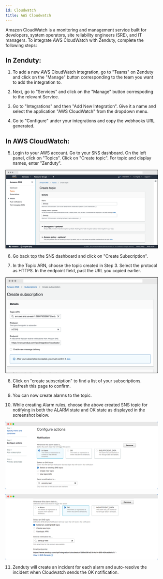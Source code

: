 ```yaml
---
id: Cloudwatch
title: AWS Cloudwatch
---
```

Amazon CloudWatch is a monitoring and management service built for developers, system operators, site reliability engineers (SRE), and IT managers. To integrate AWS CloudWatch with Zenduty, complete the following steps:

## In Zenduty:

1. To add a new AWS CloudWatch integration, go to "Teams" on Zenduty and click on the "Manage" button corresponding to the team you want to add the integration to.

2. Next, go to "Services" and click on the "Manage" button correspoding to the relevant Service.

3. Go to "Integrations" and then "Add New Integration". Give it a name and select the application "AWS CloudWatch" from the dropdown menu.

4. Go to "Configure" under your integrations and copy the webhooks URL generated.

## In AWS CloudWatch:

5. Login to your AWS account. Go to your SNS dashboard. On the left panel, click on "Topics". Click on "Create topic". For topic and display names, enter "Zenduty".

![](/img/Integrations/Cloudwatch/1.png)

6. Go back top the SNS dashboard and click on "Create Subscription". 

7. In the Topic ARN, choose the topic created in Step 3. Select the protocol as HTTPS. In the endpoint field, past the URL you copied earlier.

![](/img/Integrations/Cloudwatch/2.png)

8. Click on "create subscription" to find a list of your subscriptions. Refresh this page to confirm.

9. You can now create alarms to the topic. 

10. While creating Alarm rules, choose the above created SNS topic for notifying in both the ALARM state and OK state as displayed in the screenshot below.

![](/img/Integrations/Cloudwatch/3.png)

![](/img/Integrations/Cloudwatch/4.png)

11. Zenduty will create an incident for each alarm and auto-resolve the incident when Cloudwatch sends the OK notification.
